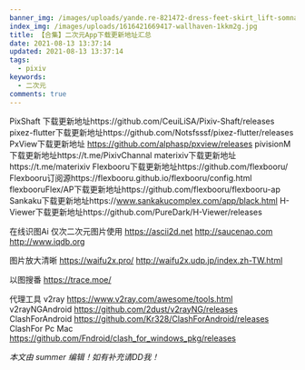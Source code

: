 ```yaml
---
banner_img: /images/uploads/yande.re-821472-dress-feet-skirt_lift-somna.jpg
index_img: /images/uploads/1616421669417-wallhaven-1kkm2g.jpg
title: 【合集】二次元App下载更新地址汇总
date: 2021-08-13 13:37:14
updated: 2021-08-13 13:37:14
tags:
  - pixiv
keywords:
  - 二次元
comments: true
---
```

PixShaft 下载更新地址https://github.com/CeuiLiSA/Pixiv-Shaft/releases
pixez-flutter下载更新地址https://github.com/Notsfsssf/pixez-flutter/releases
PxView下载更新地址 https://github.com/alphasp/pxview/releases
pivisionM下载更新地址https://t.me/PixivChannal
materixiv下载更新地址https://t.me/materixiv
Flexbooru下载更新地址https://github.com/flexbooru/
Flexbooru订阅源https://flexbooru.github.io/flexbooru/config.html
flexbooruFlex/AP下载更新地址https://github.com/flexbooru/flexbooru-ap
Sankaku下载更新地址https://www.sankakucomplex.com/app/black.html
H-Viewer下载更新地址https://github.com/PureDark/H-Viewer/releases

在线识图Ai 仅次二次元图片使用
https://ascii2d.net
http://saucenao.com
http://www.iqdb.org

图片放大清晰
https://waifu2x.pro/
http://waifu2x.udp.jp/index.zh-TW.html

以图搜番
https://trace.moe/

代理工具
v2ray
https://www.v2ray.com/awesome/tools.html
v2rayNGAndroid
https://github.com/2dust/v2rayNG/releases
ClashForAndroid
https://github.com/Kr328/ClashForAndroid/releases
ClashFor Pc Mac
https://github.com/Fndroid/clash_for_windows_pkg/releases

*本文由 summer 编辑！如有补充请DD我！*